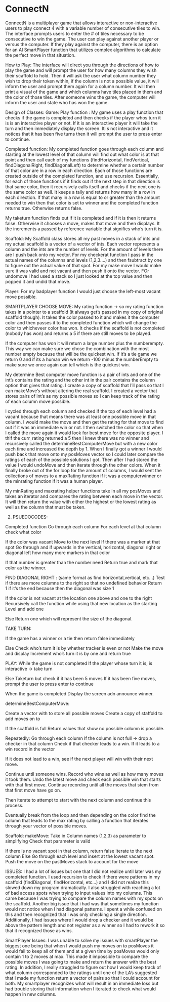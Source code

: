# ConnectN
ConnectN is a multiplayer game that allows interactive or non-interactive users to play connect 4 with a variable number of consecutive tiles to win. The interface prompts users to enter the # of tiles necessary to be consecutive to win the game. The user can play against another player or versus the computer. If they play against the computer, there is an option for an AI SmartPlayer function that utilizes complex algorithms to calculate the perfect move in that situation. 

How to Play:
The interface will direct you through the directions of how to play the game and will prompt the user for how many columns they wish their scaffold to hold. Then it will ask the user what column number they wish to drop their token within, if the column is not a possible value, it will inform the user and prompt them again for a column number. It will then print a visual of the game and which columns have tiles placed in them and the color of those tiles. After someone wins the game, the computer will inform the user and state who has won the game.




Design of Classes:
Game: 
Play function : My game uses a play function that checks if the game is completed and then checks if the player whos turn it is is an interactive player or not. If it is an interactive player it will take the turn and then immediately display the screen. Iti s not interactive and it notices that it has been five turns then it will prompt the user to press enter to continue. 

Completed function: My completed function goes through each column and starting at the lowest level of that column will find out what color is at that point and then call each of my functions (findHorizontal, findVertical, findDiagonalRight, findDiagonalLeft) to determine whether a certain number of that color are in a row in each direction. Each of those functions are created outside of the completed function, and use recursion. Essentially, for each of those functions if it finds out if the next step in that direction is that same color, then it recursively calls itself and checks if the next one is the same color as well. It keeps a tally and returns how many in a row in each direction. If that many in a row is equal to or greater than the amount needed to win then that color is set to winner and the completed function returns true. Otherwise returns false. 

My taketurn function finds out if it is completed and if it is then it returns false. Otherwise it chooses a move, makes that move and then displays. It the increments a passed by reference variable that signifies who’s turn it is. 

Scaffold:
My Scaffold class stores all my past moves in a stack of ints and my actual scaffold is a vector of a vector of ints. Each vector represents a column and the ints are the number of levels. For the amount of levels there are I push back onto my vector. For my checkerat function I pass in the actual names of the columns and levels (1,2,3….) and then fsubtract by one to figure out the actual value of that spot. For my make move I would make sure it was valid and not vacant and then push it onto the vector. FOr undomove I had used a stack so I just looked at the top value and then popped it and undid that move. 

Player:
For my badplayer function I would just choose the left-most vacant move possible.
 
SMARTPLAYER CHOOSE MOVE:
My rating function -> so my rating function takes in a pointer to a scaffold (it always get’s passed in my copy of original scaffold though). It takes the color passed to it and makes it the computer color and then passes it to the completed function which will change the color to whicheveer color has won. It checks if the scaffold is not completed (nobody has won) and returns a 5 if there are still moves to be played. 

If the computer has won it will return a large number plus the numberempty. This way we can make sure we chose the combination with the most number empty because that will be the quickest win. If it’s a tie game we return 0 and if its a human win we return -100 minus the numberEmpty to make sure we once again can tell which is the quickest win.


My determine Best computer move function is a pair of ints and one of the int’s contains the rating and the other int in the pair contains the column option that gives that rating. I create a copy of scaffold that I’ll pass so that I can makeMove’s without altering the real scaffold. I created a vector that stores pairs of int’s as my possible moves so I can keep track of the rating of each column move possible. 

I cycled through each column and checked if the top of each level had a vacant because that means there was at least one possible move in that column. I would make the move and then get the rating for that move to find out if it was an immediate win or not. I then switched the color so that when I called the move again it would look for best move for the opposite player. I thIf the curr_rating returned a 5 then I knew there was no winner and recursively called the determineBestComputerMove but with a new color each time and increased the depth by 1. When I finally got a winner I would push back that move onto my posMoves vector so I could later compare the ratings of each of the possible solutions I got. Then after I had stored the value I would undoMove and then iterate through the other colors. When it finally broke out of the for loop for the amount of columns, I would sent the collections of moves to a maxRating function if it was a computerwinner or the minrating function if it was a human player.

My minRating and maxrating helper functions take in all my posMoves and takes an iterator and compares the rating between each move in the vector. It will then return the value with either the highest or the lowest rating as well as the column that must be taken. 

2. PSUEDOCODES:

Completed function
Go through each column
	For each level at that column check what color 

If the color was vacant
	Move to the next level 
If there was a marker at that spot
	Go through and if upwards in the vertical, horizontal, diagonal right or diagonal left how many more markers in that color

If that number is greater than the number need 
	Return true and mark that color as the winner.


FIND DIAGONAL RIGHT : (same format as find horizontal,vertical, etc…)
Test if there are more columns to the right so that no undefined behavior
Return 1 if it’s the end because then the diagonal was size 1

If the color is not vacant at the location one above and one to the right 
	Recursively call the function while using that new location as the starting Level and add one

Else 
	Return one which will represent the size of the diagonal. 


TAKE TURN:

If the game has a winner or a tie then return false immediately

Else 
	Check who’s turn it is by whether tracker is even or not
	Make the move and display
	Increment who’s turn it is by one and return true


PLAY:
While the game is not completed
	If the player whose turn it is, is interactive -> take turn

Else 
	Taketurn but check if it has been 5 moves 
	If it has been five moves, prompt the user to press enter to continue


When the game is completed
	Display the screen adn announce winner.



determineBestComputerMove:

Create a vector with to store all possible moves
Create a copy of staffold to add moves on to

If the scaffold is full 
	Return values that show no possible column is possible.

Repeatedly:
	Go through each column
	If the column is not full -> drop a checker in that column
	Check if that checker leads to a win.
		If it leads to a win record in the vector
	
If it does not lead to a win, see if the next player will win with their next move.

Continue until someone wins.
	Record who wins as well as how many moves it took them. 
	Undo the latest move and check each possible win that starts with that first move. 
	Continue recording until all the moves that stem from that first move have go on. 

Then iterate to attempt to start with the next column and continue this process. 

Eventually break from the loop and then depending on the color find the column that leads to the max rating by calling a function that iterates through your vector of possible moves.

Scaffold: makeMove:
Take in Column names (1,2,3) as parameter to simplifying 
Check that parameter is valid

If there is no vacant spot in that column, return false
	Iterate to the next column
Else 
	Go through each level and insert at the lowest vacant spot.
	Push the move on the pastMoves stack to account for the move

ISSUES:
I had a lot of issues but one that I did not realize until later was my completed function. I used recursion to check if there were patterns in my scaffold (findDiagonal, findHorizontal, etc…) and I did not realize this slowed down my program dramatically. I also struggled with reaching a lot of bad access spots when trying to input values into my columns. This came because I was trying to compare the column names with my spots on the scaffold. Another big issue that i had was that sometimes my function would not notice when I had diagonal patterns. I spent a while confused on this and then recognized that i was only checking a single direction. Additionally, I had issues where I would drop a checker and it would be above the pattern length and not register as a winner so I had to rework it so that it recognized those as wins.

SmartPlayer Issues:
I was unable to solve my issues with smartPlayer the biggest one being that when I would push my moves on to posMoves it would fail to keep all of them and at a given time by posMoves would only contain 1 to 2 moves at max. This made it impossible to compare the possible moves I was going to make and return the answer with the best rating. In addition, I really struggled to figure out how I would keep track of what column corresponded to the ratings until one of the LA’s suggested that I made my function return a vector of pairs so that I could account for both. My smartplayer recognizes what will result in an immediate loss but had trouble storing that information when I iterated to check what would happen in new columns.


